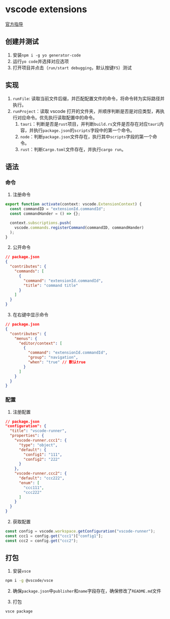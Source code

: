 # vscode extensions

[官方指导](https://code.visualstudio.com/api/get-started/your-first-extension)

## 创建并测试

1. 安装`npm i -g yo generator-code`
2. 运行`yo code`并选择对应选项
3. 打开项目并点击（`run/start debugging`，默认按键`F5`）测试

## 实现

1. `runFile`: 读取当前文件后缀，并匹配配置文件的命令，将命令转为实际路径并执行。
2. `runProject`：读取 vscode 打开的文件夹，并顺序判断是否是对应类型，再执行对应命令。优先执行读取配置中的命令。
   1. `tauri`：判断是否是`rust`项目，并判断`build.rs`文件是否存在对应`tauri`内容，并执行`package.json`的`scripts`字段中的第一个命令。
   2. `node`：判断`package.json`文件存在，执行其中`scripts`字段的第一个命令。
   3. `rust`：判断`Cargo.toml`文件存在，并执行`cargo run`。

## 语法

### 命令

1. 注册命令

```js
export function activate(context: vscode.ExtensionContext) {
  const commandID = "extensionId.commandId";
  const commandHander = () => {};

  context.subscriptions.push(
    vscode.commands.registerCommand(commandID, commandHander)
  );
}
```

2. 公开命令

```json
// package.json
{
  "contributes": {
    "commands": [
      {
        "command": "extensionId.commandId",
        "title": "command title"
      }
    ]
  }
}
```

3. 在右键中显示命令

```json
// package.json
{
  "contributes": {
    "menus": {
      "editor/context": [
        {
          "command": "extensionId.commandId",
          "group": "navigation",
          "when": "true" // 默认true
        }
      ]
    }
  }
}
```

### 配置

1. 注册配置

```json
// package.json
"configuration": {
  "title": "vscode-runner",
  "properties": {
    "vscode-runner.ccc1": {
      "type": "object",
      "default": {
        "config1": "111",
        "config2": "222"
      }
    },
    "vscode-runner.ccc2": {
      "default": "ccc222",
      "enum": [
        "ccc111",
        "ccc222"
      ]
    }
  }
}
```

2. 获取配置

```js
const config = vscode.workspace.getConfiguration("vscode-runner");
const ccc1 = config.get("ccc1")["config1"];
const ccc2 = config.get("ccc2");
```

## 打包

1. 安装`vsce`

```bash
npm i -g @vscode/vsce
```

2. 确保`package.json`中`publisher`和`name`字段存在，确保修改了`README.md`文件

3. 打包

```bash
vsce package
```
